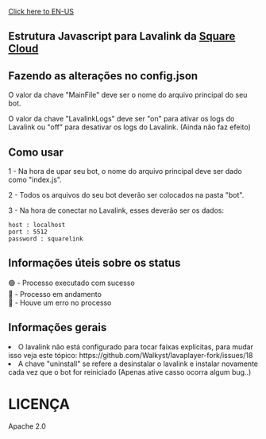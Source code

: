 <a href="">Click here to EN-US</a>

<h2>Estrutura Javascript para Lavalink da <a href="https://squarecloud.app">Square Cloud</a></h2>

<h2>Fazendo as alterações no config.json</h2>

<span>O valor da chave "MainFile" deve ser o nome do arquivo principal do seu bot.</span>

<span>O valor da chave "LavalinkLogs" deve ser "on" para ativar os logs do Lavalink ou "off" para desativar os logs do Lavalink. (Ainda não faz efeito)</span>

<h2>Como usar</h2>

<span>1 - Na hora de upar seu bot, o nome do arquivo principal deve ser dado como "index.js".</span>

<span>2 - Todos os arquivos do seu bot deverão ser colocados na pasta "bot".</span>

<span>3 - Na hora de conectar no Lavalink, esses deverão ser os dados:</span>

```
host : localhost
port : 5512
password : squarelink
```

<h2>Informações úteis sobre os status</h2>
🟢 - Processo executado com sucesso
<br>
🔵 - Processo em andamento
<br>
🔴 - Houve um erro no processo

<h2>Informações gerais</h2>
<li>O lavalink não está configurado para tocar faixas explicitas, para mudar isso veja este tópico: https://github.com/Walkyst/lavaplayer-fork/issues/18</li>
<li>A chave "uninstall" se refere a desinstalar o lavalink e instalar novamente cada vez que o bot for reiniciado (Apenas ative casso ocorra algum bug..)</li>


<h1>LICENÇA</h1>
<span>Apache 2.0</span>
